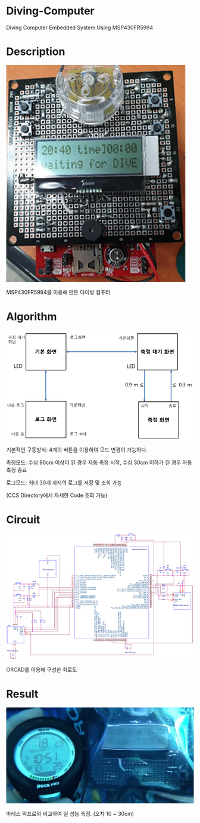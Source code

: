 # Diving-Computer
Diving Computer Embedded System Using MSP430FR5994

# Description

![preview](./image/preview.png)

MSP430FR5994를 이용해 만든 다이빙 컴퓨터

# Algorithm

![scenario](./image/scenario.png)

기본적인 구동방식: 4개의 버튼을 이용하여 모드 변경이 가능하다.

측정모드: 수심 90cm 이상이 된 경우 자동 측정 시작, 수심 30cm 이하가 된 경우 자동 측정 종료

로그모드: 최대 30개 까지의 로그를 저장 및 조회 가능

(CCS Directory에서 자세한 Code 조회 가능)

# Circuit

![circuit](./image/circuit.png)

ORCAD를 이용해 구성한 회로도

# Result

![real](./image/real.png)

마레스 퍽프로와 비교하여 실 성능 측정. (오차 10 ~ 30cm)
